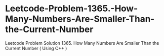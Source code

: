 # Leetcode-Problem-1365.-How-Many-Numbers-Are-Smaller-Than-the-Current-Number
Leetcode Problem Solution 1365. How Many Numbers Are Smaller Than the Current Number ( Using C++ )
